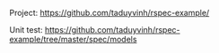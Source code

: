 Project: https://github.com/taduyvinh/rspec-example/

Unit test: https://github.com/taduyvinh/rspec-example/tree/master/spec/models
